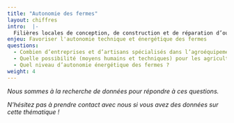 ```yaml
---
title: "Autonomie des fermes"
layout: chiffres
intro:  |-
  Filières locales de conception, de construction et de réparation d’outils, indépendance énergétique : autant de réponses à l’épuisement des ressources.
enjeu: Favoriser l'autonomie technique et énergétique des fermes
questions: 
  - Combien d’entreprises et d’artisans spécialisés dans l’agroéquipement sur le territoire ?
  - Quelle possibilité (moyens humains et techniques) pour les agriculteurs du territoire de construire, réparer ou modifier leurs outils ?
  - Quel niveau d’autonomie énergétique des fermes ?
weight: 4
---
```


*Nous sommes à la recherche de données pour répondre à ces questions.*

*N'hésitez pas à prendre contact avec nous si vous avez des données sur cette thématique !*